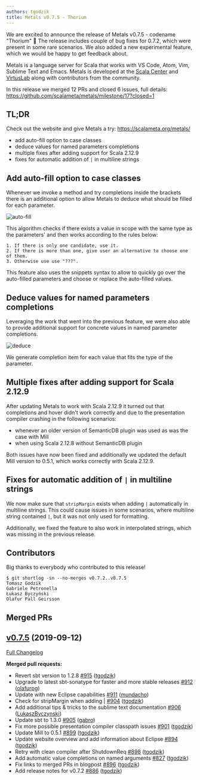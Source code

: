 ```yaml
---
authors: tgodzik
title: Metals v0.7.5 - Thorium
---
```


We are excited to announce the release of Metals v0.7.5 - codename "Thorium" 🎉
The release includes couple of bug fixes for 0.7.2, which were present in some
rare scenarios. We also added a new experimental feature, which we would be
happy to get feedback about.

Metals is a language server for Scala that works with VS Code, Atom, Vim,
Sublime Text and Emacs. Metals is developed at the
[Scala Center](https://scala.epfl.ch/) and [VirtusLab](https://virtuslab.com)
along with contributors from the community.

In this release we merged 12 PRs and closed 6 issues, full details:
https://github.com/scalameta/metals/milestone/17?closed=1

## TL;DR

Check out the website and give Metals a try: https://scalameta.org/metals/

- add auto-fill option to case classes
- deduce values for named parameters completions
- multiple fixes after adding support for Scala 2.12.9
- fixes for automatic addition of `|` in multiline strings

## Add auto-fill option to case classes

Whenever we invoke a method and try completions inside the brackets there is an
additional option to allow Metals to deduce what should be filled for each
parameter.

![auto-fill](https://i.imgur.com/8pCiMqE.gif)

This algorithm checks if there exists a value in scope with the same type as the
parameters' and then works according to the rules below:

```
1. If there is only one candidate, use it.
2. If there is more than one, give user an alternative to choose one of them.
3. Otherwise use use "???".
```

This feature also uses the snippets syntax to allow to quickly go over the
auto-filled parameters and choose or replace the auto-filled values.

## Deduce values for named parameters completions

Leveraging the work that went into the previous feature, we were also able to
provide additional support for concrete values in named parameter completions.

![deduce](https://i.imgur.com/m11xixy.gif)

We generate completion item for each value that fits the type of the parameter.

## Multiple fixes after adding support for Scala 2.12.9

After updating Metals to work with Scala 2.12.9 it turned out that completions
and hover didn't work correctly and due to the presentation compiler crashing in
the following scenarios:

- whenever an older version of SemanticDB plugin was used as was the case with
  Mill
- when using Scala 2.12.8 without SemanticDB plugin

Both issues have now been fixed and additionally we updated the default Mill
version to 0.5.1, which works correctly with Scala 2.12.9.

## Fixes for automatic addition of `|` in multiline strings

We now make sure that `stripMargin` exists when adding `|` automatically in
multiline strings. This could cause issues in some scenarios, where multiline
string contained `|`, but it was not only used for formatting.

Additionally, we fixed the feature to also work in interpolated strings, which
was missing in the previous release.

## Contributors

Big thanks to everybody who contributed to this release!

```
$ git shortlog -sn --no-merges v0.7.2..v0.7.5
Tomasz Godzik
Gabriele Petronella
Łukasz Byczyński
Olafur Pall Geirsson
```

## Merged PRs

## [v0.7.5](https://github.com/scalameta/metals/tree/v0.7.5) (2019-09-12)

[Full Changelog](https://github.com/scalameta/metals/compare/v0.7.2...v0.7.5)

**Merged pull requests:**

- Revert sbt version to 1.2.8
  [\#915](https://github.com/scalameta/metals/pull/915)
  ([tgodzik](https://github.com/tgodzik))
- Upgrade to latest sbt-sonatype for faster and more stable releases
  [\#912](https://github.com/scalameta/metals/pull/912)
  ([olafurpg](https://github.com/olafurpg))
- Update with new Eclipse capabilities
  [\#911](https://github.com/scalameta/metals/pull/911)
  ([mundacho](https://github.com/mundacho))
- Check for stripMargin when adding |
  [\#904](https://github.com/scalameta/metals/pull/904)
  ([tgodzik](https://github.com/tgodzik))
- Add additional tips & tricks to the sublime text documentation
  [\#906](https://github.com/scalameta/metals/pull/906)
  ([LukaszByczynski](https://github.com/LukaszByczynski))
- Update sbt to 1.3.0 [\#905](https://github.com/scalameta/metals/pull/905)
  ([gabro](https://github.com/gabro))
- Fix more possible presentation compiler classpath issues
  [\#901](https://github.com/scalameta/metals/pull/901)
  ([tgodzik](https://github.com/tgodzik))
- Update Mill to 0.5.1 [\#899](https://github.com/scalameta/metals/pull/899)
  ([tgodzik](https://github.com/tgodzik))
- Update website overview and add information about Eclipse
  [\#894](https://github.com/scalameta/metals/pull/894)
  ([tgodzik](https://github.com/tgodzik))
- Retry with clean compiler after ShutdownReq
  [\#898](https://github.com/scalameta/metals/pull/898)
  ([tgodzik](https://github.com/tgodzik))
- Add automatic value completions on named arguments
  [\#827](https://github.com/scalameta/metals/pull/827)
  ([tgodzik](https://github.com/tgodzik))
- Fix links to merged PRs in blogpost
  [\#896](https://github.com/scalameta/metals/pull/896)
  ([tgodzik](https://github.com/tgodzik))
- Add release notes for v0.7.2
  [\#886](https://github.com/scalameta/metals/pull/886)
  ([tgodzik](https://github.com/tgodzik))
